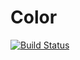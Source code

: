 Color
================================================

[![Build Status](https://travis-ci.org/hhpack/color.svg)](https://travis-ci.org/hhpack/color)
